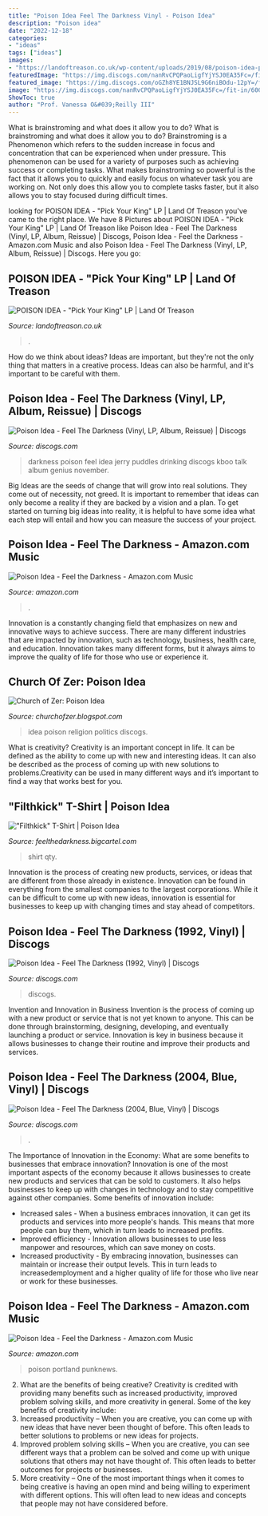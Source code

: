 ```yaml
---
title: "Poison Idea Feel The Darkness Vinyl - Poison Idea"
description: "Poison idea"
date: "2022-12-18"
categories:
- "ideas"
tags: ["ideas"]
images:
- "https://landoftreason.co.uk/wp-content/uploads/2019/08/poison-idea-pick-your-king-hype-side.jpg"
featuredImage: "https://img.discogs.com/nanRvCPQPaoLigfYjYSJ0EA35Fc=/fit-in/600x594/filters:strip_icc():format(jpeg):mode_rgb():quality(90)/discogs-images/R-10042038-1530112974-2201.jpeg.jpg"
featured_image: "https://img.discogs.com/oGZh8YE1BNJSL9G6niBOdu-12pY=/fit-in/600x598/filters:strip_icc():format(jpeg):mode_rgb():quality(90)/discogs-images/R-14596635-1577864351-3757.jpeg.jpg"
image: "https://img.discogs.com/nanRvCPQPaoLigfYjYSJ0EA35Fc=/fit-in/600x594/filters:strip_icc():format(jpeg):mode_rgb():quality(90)/discogs-images/R-10042038-1530112974-2201.jpeg.jpg"
ShowToc: true
author: "Prof. Vanessa O&#039;Reilly III"
---
```



What is brainstroming and what does it allow you to do?
What is brainstroming and what does it allow you to do? Brainstroming is a Phenomenon which refers to the sudden increase in focus and concentration that can be experienced when under pressure. This phenomenon can be used for a variety of purposes such as achieving success or completing tasks. What makes brainstroming so powerful is the fact that it allows you to quickly and easily focus on whatever task you are working on. Not only does this allow you to complete tasks faster, but it also allows you to stay focused during difficult times.

	

		
looking for POISON IDEA - &quot;Pick Your King&quot; LP | Land Of Treason you've came to the right place. We have 8 Pictures about POISON IDEA - &quot;Pick Your King&quot; LP | Land Of Treason like Poison Idea - Feel The Darkness (Vinyl, LP, Album, Reissue) | Discogs, Poison Idea - Feel the Darkness - Amazon.com Music and also Poison Idea - Feel The Darkness (Vinyl, LP, Album, Reissue) | Discogs. Here you go:
		
    
## POISON IDEA - &quot;Pick Your King&quot; LP | Land Of Treason

<img loading=lazy src="https://landoftreason.co.uk/wp-content/uploads/2019/08/poison-idea-pick-your-king-hype-side.jpg" onerror="this.onerror=null;this.src='https://tse2.mm.bing.net/th?id=OIP.-3w0_wJNFOGZM89q5P125QHaHd&amp;pid=15.1';" alt="POISON IDEA - &quot;Pick Your King&quot; LP | Land Of Treason">

_Source: landoftreason.co.uk_

>. 

	

How do we think about ideas?
Ideas are important, but they're not the only thing that matters in a creative process. Ideas can also be harmful, and it's important to be careful with them.

    
## Poison Idea - Feel The Darkness (Vinyl, LP, Album, Reissue) | Discogs

<img loading=lazy src="https://img.discogs.com/93hABfg-G6KiHSTwEO2icwkPQMw=/fit-in/600x599/filters:strip_icc():format(jpeg):mode_rgb():quality(90)/discogs-images/R-1829702-1246229654.jpeg.jpg" onerror="this.onerror=null;this.src='https://tse4.mm.bing.net/th?id=OIP.I2cBTZUchcPZOuC4fsqaJQHaHZ&amp;pid=15.1';" alt="Poison Idea - Feel The Darkness (Vinyl, LP, Album, Reissue) | Discogs">

_Source: discogs.com_

>darkness poison feel idea jerry puddles drinking discogs kboo talk album genius november. 

	

Big Ideas are the seeds of change that will grow into real solutions. They come out of necessity, not greed. It is important to remember that ideas can only become a reality if they are backed by a vision and a plan. To get started on turning big ideas into reality, it is helpful to have some idea what each step will entail and how you can measure the success of your project.

    
## Poison Idea - Feel The Darkness - Amazon.com Music

<img loading=lazy src="https://images-na.ssl-images-amazon.com/images/I/71ZgG9vDYuL._SX466_.jpg" onerror="this.onerror=null;this.src='https://tse3.mm.bing.net/th?id=OIP.2vqmNnfnACa0WrCM1Bz8BwAAAA&amp;pid=15.1';" alt="Poison Idea - Feel the Darkness - Amazon.com Music">

_Source: amazon.com_

>. 

	

Innovation is a constantly changing field that emphasizes on new and innovative ways to achieve success. There are many different industries that are impacted by innovation, such as technology, business, health care, and education. Innovation takes many different forms, but it always aims to improve the quality of life for those who use or experience it.

    
## Church Of Zer: Poison Idea

<img loading=lazy src="http://churchofzer.com/img/poisonidea-religion.jpeg" onerror="this.onerror=null;this.src='https://tse2.mm.bing.net/th?id=OIP.OapQnxDfpRPRCWr1r2w4rwHaHa&amp;pid=15.1';" alt="Church of Zer: Poison Idea">

_Source: churchofzer.blogspot.com_

>idea poison religion politics discogs. 

	

What is creativity?
Creativity is an important concept in life. It can be defined as the ability to come up with new and interesting ideas. It can also be described as the process of coming up with new solutions to problems.Creativity can be used in many different ways and it’s important to find a way that works best for you.

    
## &quot;Filthkick&quot; T-Shirt | Poison Idea

<img loading=lazy src="https://assets.bigcartel.com/product_images/267971717/01F8270C-39B5-4C9E-B1DE-806F3868BE38.jpeg?auto=format&amp;fit=max&amp;w=1000" onerror="this.onerror=null;this.src='https://tse3.mm.bing.net/th?id=OIP.sPEkptakwDswZD34DGAL1gHaHa&amp;pid=15.1';" alt="&quot;Filthkick&quot; T-Shirt | Poison Idea">

_Source: feelthedarkness.bigcartel.com_

>shirt qty. 

	

Innovation is the process of creating new products, services, or ideas that are different from those already in existence. Innovation can be found in everything from the smallest companies to the largest corporations. While it can be difficult to come up with new ideas, innovation is essential for businesses to keep up with changing times and stay ahead of competitors.

    
## Poison Idea - Feel The Darkness (1992, Vinyl) | Discogs

<img loading=lazy src="https://img.discogs.com/oGZh8YE1BNJSL9G6niBOdu-12pY=/fit-in/600x598/filters:strip_icc():format(jpeg):mode_rgb():quality(90)/discogs-images/R-14596635-1577864351-3757.jpeg.jpg" onerror="this.onerror=null;this.src='https://tse1.mm.bing.net/th?id=OIP.Ea5OcdbGRuYKLTvJgI8wUwHaHZ&amp;pid=15.1';" alt="Poison Idea - Feel The Darkness (1992, Vinyl) | Discogs">

_Source: discogs.com_

>discogs. 

	

Invention and Innovation in Business
Invention is the process of coming up with a new product or service that is not yet known to anyone. This can be done through brainstorming, designing, developing, and eventually launching a product or service. Innovation is key in business because it allows businesses to change their routine and improve their products and services.

    
## Poison Idea - Feel The Darkness (2004, Blue, Vinyl) | Discogs

<img loading=lazy src="https://img.discogs.com/nanRvCPQPaoLigfYjYSJ0EA35Fc=/fit-in/600x594/filters:strip_icc():format(jpeg):mode_rgb():quality(90)/discogs-images/R-10042038-1530112974-2201.jpeg.jpg" onerror="this.onerror=null;this.src='https://tse4.mm.bing.net/th?id=OIP.f0WWd9X9-r-wZsnenmzJWgHaHW&amp;pid=15.1';" alt="Poison Idea - Feel The Darkness (2004, Blue, Vinyl) | Discogs">

_Source: discogs.com_

>. 

	

The Importance of Innovation in the Economy: What are some benefits to businesses that embrace innovation?
Innovation is one of the most important aspects of the economy because it allows businesses to create new products and services that can be sold to customers. It also helps businesses to keep up with changes in technology and to stay competitive against other companies. Some benefits of innovation include: 
- Increased sales - When a business embraces innovation, it can get its products and services into more people's hands. This means that more people can buy them, which in turn leads to increased profits. 
- Improved efficiency - Innovation allows businesses to use less manpower and resources, which can save money on costs. 
- Increased productivity - By embracing innovation, businesses can maintain or increase their output levels. This in turn leads to increasedemployment and a higher quality of life for those who live near or work for these businesses.

    
## Poison Idea - Feel The Darkness - Amazon.com Music

<img loading=lazy src="https://images-na.ssl-images-amazon.com/images/I/71ZgG9vDYuL._SL1200_.jpg" onerror="this.onerror=null;this.src='https://tse1.mm.bing.net/th?id=OIP.EQk3RbH00UBO2B9Q4xGEWwHaHa&amp;pid=15.1';" alt="Poison Idea - Feel the Darkness - Amazon.com Music">

_Source: amazon.com_

>poison portland punknews. 

	

2. What are the benefits of being creative?
Creativity is credited with providing many benefits such as increased productivity, improved problem solving skills, and more creativity in general. Some of the key benefits of creativity include: 
1. Increased productivity – When you are creative, you can come up with new ideas that have never been thought of before. This often leads to better solutions to problems or new ideas for projects. 
2. Improved problem solving skills – When you are creative, you can see different ways that a problem can be solved and come up with unique solutions that others may not have thought of. This often leads to better outcomes for projects or businesses. 
3. More creativity – One of the most important things when it comes to being creative is having an open mind and being willing to experiment with different options. This will often lead to new ideas and concepts that people may not have considered before.

